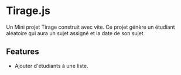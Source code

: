 # Tirage.js
Un Mini projet Tirage construit avec vite.
Ce projet génère un étudiant aléatoire qui aura un sujet assigné et la date de son sujet 
## Features 
- Ajouter d'étudiants à une liste.
